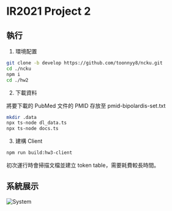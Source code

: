 # IR2021 Project 2

## 執行

1. 環境配置

```bash
git clone -b develop https://github.com/toonnyy8/ncku.git
cd ./ncku
npm i
cd ./hw2
```

2. 下載資料

將要下載的 PubMed 文件的 PMID 存放至 pmid-bipolardis-set.txt

```bash
mkdir .data
npx ts-node dl_data.ts
npx ts-node docs.ts
```

3. 建構 Client

```bash
npm run build:hw3-client
```

初次運行時會掃描文檔並建立 token table，需要耗費較長時間。

## 系統展示

![System](./img/system.png)
